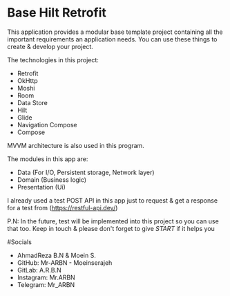# Base Hilt Retrofit

This application provides a modular base template project containing all the important requirements an application needs.
You can use these things to create & develop your project.

The technologies in this project:
* Retrofit
* OkHttp
* Moshi
* Room
* Data Store
* Hilt
* Glide
* Navigation Compose
* Compose

MVVM architecture is also used in this program.

The modules in this app are:
* Data (For I/O, Persistent storage, Network layer)
* Domain (Business logic)
* Presentation (Ui)

I already used a test POST API in this app just to request & get a response for a test from (https://restful-api.dev/)

P.N:
In the future, test will be implemented into this project so you can use that too.
Keep in touch & please don't forget to give *START* if it helps you

#Socials
* AhmadReza B.N & Moein S.
* GitHub: Mr-ARBN - Moeinserajeh
* GitLab: A.R.B.N
* Instagram: Mr.ARBN
* Telegram: Mr_ARBN
